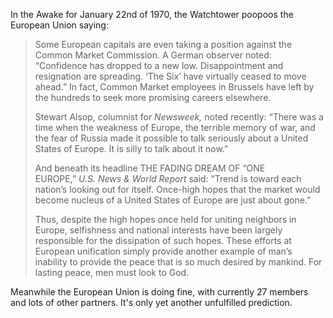 <!-- wp:paragraph -->
<p>In the Awake for January 22nd of 1970, the Watchtower poopoos the European Union saying:</p>
<!-- /wp:paragraph -->

<!-- wp:quote -->
<blockquote class="wp-block-quote"><!-- wp:paragraph -->
<p id="p20">Some European capitals are even taking a position against the Common Market Commission. A German observer noted: “Confidence has dropped to a new low. Disappointment and resignation are spreading. ‘The Six’ have virtually ceased to move ahead.” In fact, Common Market employees in Brussels have left by the hundreds to seek more promising careers elsewhere.</p>
<!-- /wp:paragraph -->

<!-- wp:paragraph -->
<p id="p21">Stewart Alsop, columnist for&nbsp;<em>Newsweek,</em>&nbsp;noted recently: “There was a time when the weakness of Europe, the terrible memory of war, and the fear of Russia made it possible to talk seriously about a United States of Europe. It is silly to talk about it now.”</p>
<!-- /wp:paragraph -->

<!-- wp:paragraph -->
<p id="p22">And beneath its headline THE FADING DREAM OF “ONE EUROPE,”&nbsp;<em>U.S. News &amp; World Report</em>&nbsp;said: “Trend is toward each nation’s looking out for itself. Once-high hopes that the market would become nucleus of a United States of Europe are just about gone.”</p>
<!-- /wp:paragraph -->

<!-- wp:paragraph -->
<p id="p23">Thus, despite the high hopes once held for uniting neighbors in Europe, selfishness and national interests have been largely responsible for the dissipation of such hopes. These efforts at European unification simply provide another example of man’s inability to provide the peace that is so much desired by mankind. For lasting peace, men must look to God.</p>
<!-- /wp:paragraph --></blockquote>
<!-- /wp:quote -->

<!-- wp:paragraph -->
<p>Meanwhile the European Union is doing fine, with currently 27 members and lots of other partners. It's only yet another unfulfilled prediction.</p>
<!-- /wp:paragraph -->

